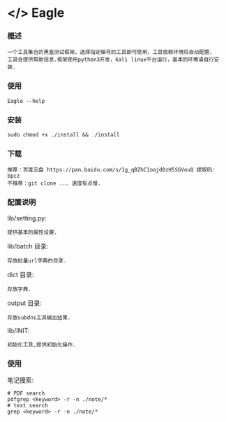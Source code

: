 # </> Eagle


### 概述
    一个工具集合的黑盒测试框架，选择指定编号的工具即可使用，工具依赖环境将自动配置，
    工具会提供帮助信息.框架使用python3开发，kali linux平台运行，基本的环境请自行安装.


### 使用
    Eagle --help


### 安装
    sudo chmod +x ./install && ./install


### 下载
    推荐：百度云盘 https://pan.baidu.com/s/1g_qBZhC1oajd0zH5SGVouQ 提取码: bpcz
    不推荐：git clone ... 速度有点慢.

### 配置说明

lib/setting.py:
    
    提供基本的属性设置.

lib/batch 目录:

    存放批量url字典的目录.

dict 目录:

    存放字典.

output 目录:

    存放subdns工具输出结果.

lib/INIT:

    初始化工具,提供初始化操作.

### 使用

笔记搜索:
    
    # PDF search
    pdfgrep <keyword> -r -n ./note/*
    # text search
    grep <keyword> -r -n ./note/*








